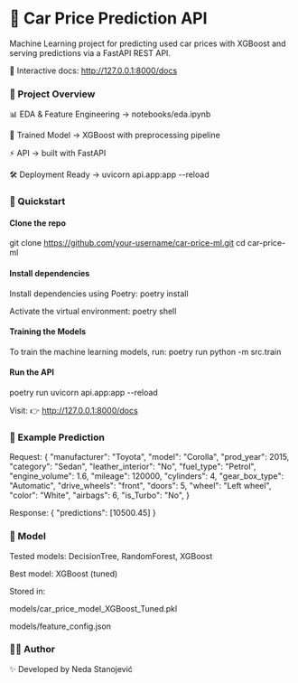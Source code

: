 # 🚗 Car Price Prediction API

Machine Learning project for predicting used car prices with XGBoost and serving predictions via a FastAPI REST API.

🔗 Interactive docs: http://127.0.0.1:8000/docs

### 📂 Project Overview

📊 EDA & Feature Engineering → notebooks/eda.ipynb

🤖 Trained Model → XGBoost with preprocessing pipeline

⚡ API → built with FastAPI

🛠 Deployment Ready → uvicorn api.app:app --reload

### 🚀 Quickstart

#### Clone the repo
git clone https://github.com/your-username/car-price-ml.git
cd car-price-ml

#### Install dependencies
Install dependencies using Poetry:
poetry install


Activate the virtual environment:
poetry shell

#### Training the Models
To train the machine learning models, run:
poetry run python -m src.train


#### Run the API
poetry run uvicorn api.app:app --reload

Visit: 👉 http://127.0.0.1:8000/docs

### 📡 Example Prediction

Request:
{
    "manufacturer": "Toyota",
    "model": "Corolla",
    "prod_year": 2015,
    "category": "Sedan",
    "leather_interior": "No",
    "fuel_type": "Petrol",
    "engine_volume": 1.6,
    "mileage": 120000,
    "cylinders": 4,
    "gear_box_type": "Automatic",
    "drive_wheels": "front",
    "doors": 5,
    "wheel": "Left wheel",
    "color": "White",
    "airbags": 6,
    "is_Turbo": "No",
}


Response:
{
  "predictions": [10500.45]
}


### 🧠 Model

Tested models: DecisionTree, RandomForest, XGBoost

Best model: XGBoost (tuned)

Stored in:

models/car_price_model_XGBoost_Tuned.pkl

models/feature_config.json

### 👩‍💻 Author

✨ Developed by Neda Stanojević